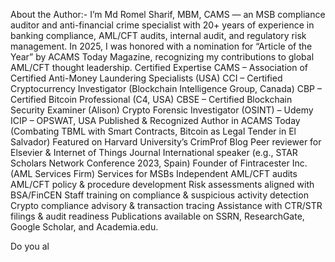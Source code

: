 About the Author:-
I’m Md Romel Sharif, MBM, CAMS — an MSB compliance auditor and anti-financial crime specialist with 20+ years of experience in banking compliance, AML/CFT audits, internal audit, and regulatory risk management.
In 2025, I was honored with a nomination for “Article of the Year” by ACAMS Today Magazine, recognizing my contributions to global AML/CFT thought leadership.
Certified Expertise
CAMS – Association of Certified Anti-Money Laundering Specialists (USA)
CCI – Certified Cryptocurrency Investigator (Blockchain Intelligence Group, Canada)
CBP – Certified Bitcoin Professional (C4, USA)
CBSE – Certified Blockchain Security Examiner (Alison)
Crypto Forensic Investigator (OSINT) – Udemy
ICIP – OPSWAT, USA
Published & Recognized
Author in ACAMS Today (Combating TBML with Smart Contracts, Bitcoin as Legal Tender in El Salvador)
Featured on Harvard University’s CrimProf Blog
Peer reviewer for Elsevier & Internet of Things Journal
International speaker (e.g., STAR Scholars Network Conference 2023, Spain)
Founder of Fintracester Inc. (AML Services Firm)
Services for MSBs
Independent AML/CFT audits
AML/CFT policy & procedure development
Risk assessments aligned with BSA/FinCEN
Staff training on compliance & suspicious activity detection
Crypto compliance advisory & transaction tracing
Assistance with CTR/STR filings & audit readiness
 Publications available on SSRN, ResearchGate, Google Scholar, and Academia.edu.



Do you al

